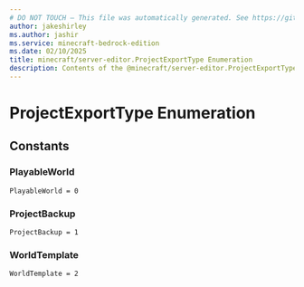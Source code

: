 ```yaml
---
# DO NOT TOUCH — This file was automatically generated. See https://github.com/mojang/minecraftapidocsgenerator to modify descriptions, examples, etc.
author: jakeshirley
ms.author: jashir
ms.service: minecraft-bedrock-edition
ms.date: 02/10/2025
title: minecraft/server-editor.ProjectExportType Enumeration
description: Contents of the @minecraft/server-editor.ProjectExportType enumeration.
---
```

# ProjectExportType Enumeration

## Constants
### **PlayableWorld**
`PlayableWorld = 0`
### **ProjectBackup**
`ProjectBackup = 1`
### **WorldTemplate**
`WorldTemplate = 2`
